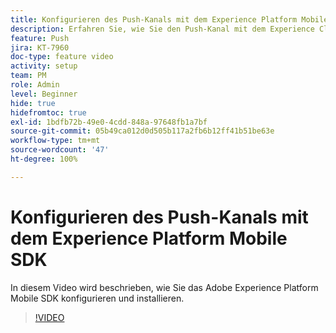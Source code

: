 ```yaml
---
title: Konfigurieren des Push-Kanals mit dem Experience Platform Mobile SDK
description: Erfahren Sie, wie Sie den Push-Kanal mit dem Experience Cloud Mobile SDK konfigurieren.
feature: Push
jira: KT-7960
doc-type: feature video
activity: setup
team: PM
role: Admin
level: Beginner
hide: true
hidefromtoc: true
exl-id: 1bdfb72b-49e0-4cdd-848a-97648fb1a7bf
source-git-commit: 05b49ca012d0d505b117a2fb6b12ff41b51be63e
workflow-type: tm+mt
source-wordcount: '47'
ht-degree: 100%

---
```



# Konfigurieren des Push-Kanals mit dem Experience Platform Mobile SDK

In diesem Video wird beschrieben, wie Sie das Adobe Experience Platform Mobile SDK konfigurieren und installieren.

>[!VIDEO](https://video.tv.adobe.com/v/27699?quality=12&learn=on)

